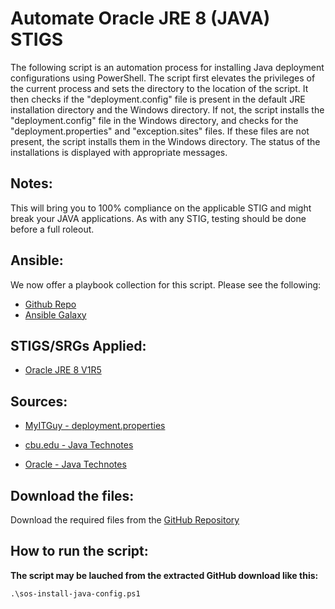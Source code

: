 
# Automate Oracle JRE 8 (JAVA) STIGS

The following script is an automation process for installing Java deployment configurations using PowerShell. The script first elevates the privileges of the current process and sets the directory to the location of the script. It then checks if the "deployment.config" file is present in the default JRE installation directory and the Windows directory. If not, the script installs the "deployment.config" file in the Windows directory, and checks for the "deployment.properties" and "exception.sites" files. If these files are not present, the script installs them in the Windows directory. The status of the installations is displayed with appropriate messages.

## Notes:

This will bring you to 100% compliance on the applicable STIG and might break your JAVA applications. As with any STIG, testing should be done before a full roleout.

## Ansible:
We now offer a playbook collection for this script. Please see the following:
- [Github Repo](https://github.com/simeononsecurity/Windows_STIG_Ansible)
- [Ansible Galaxy](https://galaxy.ansible.com/simeononsecurity/windows_stigs)

## STIGS/SRGs Applied:

- [Oracle JRE 8 V1R5](https://dl.dod.cyber.mil/wp-content/uploads/stigs/zip/U_Oracle_JRE_8_Windows_V1R5_STIG.zip)

## Sources:

- [MyITGuy - deployment.properties](https://gist.github.com/MyITGuy/9628895)

- [cbu.edu - Java Technotes](http://stu.cbu.edu/java/docs/technotes/guides/deploy/properties.html)

- [Oracle - Java Technotes](https://docs.oracle.com/javase/7/docs/technotes/guides/jweb/security/exception_site_list.html) 

## Download the files:

Download the required files from the [GitHub Repository](https://github.com/simeononsecurity/JAVA-STIG-Script)

## How to run the script:

**The script may be lauched from the extracted GitHub download like this:**

```
.\sos-install-java-config.ps1
```
